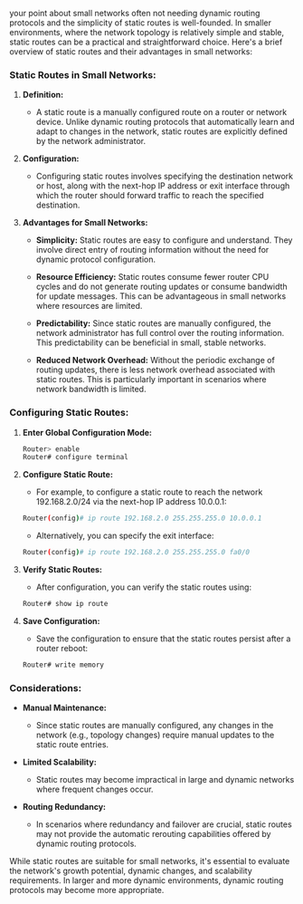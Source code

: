 your point about small networks often not needing dynamic routing protocols and the simplicity of static routes is well-founded. In smaller environments, where the network topology is relatively simple and stable, static routes can be a practical and straightforward choice. Here's a brief overview of static routes and their advantages in small networks:

### Static Routes in Small Networks:

1. **Definition:**
   - A static route is a manually configured route on a router or network device. Unlike dynamic routing protocols that automatically learn and adapt to changes in the network, static routes are explicitly defined by the network administrator.

2. **Configuration:**
   - Configuring static routes involves specifying the destination network or host, along with the next-hop IP address or exit interface through which the router should forward traffic to reach the specified destination.

3. **Advantages for Small Networks:**
   - **Simplicity:** Static routes are easy to configure and understand. They involve direct entry of routing information without the need for dynamic protocol configuration.
   
   - **Resource Efficiency:** Static routes consume fewer router CPU cycles and do not generate routing updates or consume bandwidth for update messages. This can be advantageous in small networks where resources are limited.

   - **Predictability:** Since static routes are manually configured, the network administrator has full control over the routing information. This predictability can be beneficial in small, stable networks.

   - **Reduced Network Overhead:** Without the periodic exchange of routing updates, there is less network overhead associated with static routes. This is particularly important in scenarios where network bandwidth is limited.

### Configuring Static Routes:

1. **Enter Global Configuration Mode:**
   ```bash
   Router> enable
   Router# configure terminal
   ```

2. **Configure Static Route:**
   - For example, to configure a static route to reach the network 192.168.2.0/24 via the next-hop IP address 10.0.0.1:
   ```bash
   Router(config)# ip route 192.168.2.0 255.255.255.0 10.0.0.1
   ```

   - Alternatively, you can specify the exit interface:
   ```bash
   Router(config)# ip route 192.168.2.0 255.255.255.0 fa0/0
   ```

3. **Verify Static Routes:**
   - After configuration, you can verify the static routes using:
   ```bash
   Router# show ip route
   ```

4. **Save Configuration:**
   - Save the configuration to ensure that the static routes persist after a router reboot:
   ```bash
   Router# write memory
   ```

### Considerations:

- **Manual Maintenance:**
  - Since static routes are manually configured, any changes in the network (e.g., topology changes) require manual updates to the static route entries.

- **Limited Scalability:**
  - Static routes may become impractical in large and dynamic networks where frequent changes occur.

- **Routing Redundancy:**
  - In scenarios where redundancy and failover are crucial, static routes may not provide the automatic rerouting capabilities offered by dynamic routing protocols.

While static routes are suitable for small networks, it's essential to evaluate the network's growth potential, dynamic changes, and scalability requirements. In larger and more dynamic environments, dynamic routing protocols may become more appropriate.
